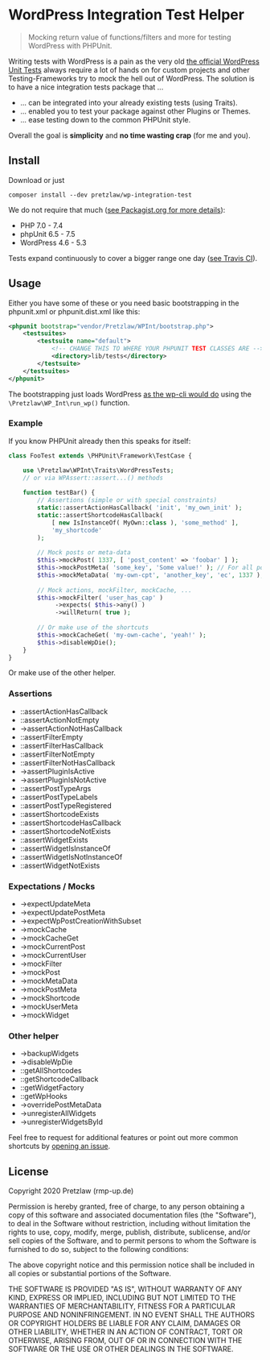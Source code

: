 # WordPress Integration Test Helper

> Mocking return value of functions/filters and more for testing WordPress with PHPUnit.

Writing tests with WordPress is a pain as the very old
[the official WordPress Unit Tests](https://make.wordpress.org/core/handbook/testing/automated-testing/phpunit/)
always require a lot of hands on for custom projects
and other Testing-Frameworks try to mock the hell out of WordPress.
The solution is to have a nice integration tests package that ...

- ... can be integrated into your already existing tests (using Traits).
- ... enabled you to test your package against other Plugins or Themes.
- ... ease testing down to the common PHPUnit style.

Overall the goal is **simplicity** and **no time wasting crap** (for me and you).

## Install

Download or just

    composer install --dev pretzlaw/wp-integration-test

We do not require that much
([see Packagist.org for more details](https://packagist.org/packages/pretzlaw/wp-integration-test)):

- PHP 7.0 - 7.4
- phpUnit 6.5 - 7.5
- WordPress 4.6 - 5.3

Tests expand continuously to cover a bigger range one day
([see Travis CI](https://travis-ci.org/pretzlaw/wp-integration-test)).


## Usage

Either you have some of these or you need basic bootstrapping
in the phpunit.xml or phpunit.dist.xml like this:

```xml
<phpunit bootstrap="vendor/Pretzlaw/WPInt/bootstrap.php">
	<testsuites>
		<testsuite name="default">
		    <!-- CHANGE THIS TO WHERE YOUR PHPUNIT TEST CLASSES ARE -->
			<directory>lib/tests</directory>
		</testsuite>
	</testsuites>
</phpunit>
```

The bootstrapping just loads WordPress
[as the wp-cli would do](https://github.com/wp-cli/wp-cli/blob/master/php/wp-cli.php)
using the `\Pretzlaw\WP_Int\run_wp()` function.


### Example

If you know PHPUnit already then this speaks for itself:

```php
class FooTest extends \PHPUnit\Framework\TestCase {

    use \Pretzlaw\WPInt\Traits\WordPressTests;
    // or via WPAssert::assert...() methods 
    
    function testBar() {
        // Assertions (simple or with special constraints)
        static::assertActionHasCallback( 'init', 'my_own_init' );
        static::assertShortcodeHasCallback(
            [ new IsInstanceOf( MyOwn::class ), 'some_method' ],
            'my_shortcode'
        );
        
        // Mock posts or meta-data
        $this->mockPost( 1337, [ 'post_content' => 'foobar' ] );
        $this->mockPostMeta( 'some_key', 'Some value!' ); // For all posts
        $this->mockMetaData( 'my-own-cpt', 'another_key', 'ec', 1337 ); // Just for ID 1337
        
        // Mock actions, mockFilter, mockCache, ...
        $this->mockFilter( 'user_has_cap' )
             ->expects( $this->any() )
             ->willReturn( true );
        
        // Or make use of the shortcuts
        $this->mockCacheGet( 'my-own-cache', 'yeah!' );
        $this->disableWpDie();
    }
}
```

Or make use of the other helper.

### Assertions

* ::assertActionHasCallback
* ::assertActionNotEmpty
* ->assertActionNotHasCallback
* ::assertFilterEmpty
* ::assertFilterHasCallback
* ::assertFilterNotEmpty
* ::assertFilterNotHasCallback
* ->assertPluginIsActive
* ->assertPluginIsNotActive
* ::assertPostTypeArgs
* ::assertPostTypeLabels
* ::assertPostTypeRegistered
* ::assertShortcodeExists
* ::assertShortcodeHasCallback
* ::assertShortcodeNotExists
* ::assertWidgetExists
* ::assertWidgetIsInstanceOf
* ::assertWidgetIsNotInstanceOf
* ::assertWidgetNotExists

### Expectations / Mocks

* ->expectUpdateMeta
* ->expectUpdatePostMeta
* ->expectWpPostCreationWithSubset
* ->mockCache
* ->mockCacheGet
* ->mockCurrentPost
* ->mockCurrentUser
* ->mockFilter
* ->mockPost
* ->mockMetaData
* ->mockPostMeta
* ->mockShortcode
* ->mockUserMeta
* ->mockWidget


### Other helper

* ->backupWidgets
* ->disableWpDie
* ::getAllShortcodes
* ::getShortcodeCallback
* ::getWidgetFactory
* ::getWpHooks
* ->overridePostMetaData
* ->unregisterAllWidgets
* ->unregisterWidgetsById

Feel free to request for additional features or point out more common shortcuts
by [opening an issue](https://github.com/pretzlaw/wp-integration-test/issues).


## License

Copyright 2020 Pretzlaw (rmp-up.de)

Permission is hereby granted, free of charge, to any person obtaining a copy of this software
and associated documentation files (the "Software"), to deal in the Software without restriction,
including without limitation the rights to use, copy, modify, merge, publish, distribute, sublicense,
and/or sell copies of the Software, and to permit persons to whom the Software is furnished to do so,
subject to the following conditions:

The above copyright notice and this permission notice shall be included in all copies
or substantial portions of the Software.

THE SOFTWARE IS PROVIDED "AS IS", WITHOUT WARRANTY OF ANY KIND, EXPRESS OR IMPLIED,
INCLUDING BUT NOT LIMITED TO THE WARRANTIES OF MERCHANTABILITY, FITNESS FOR A PARTICULAR PURPOSE
AND NONINFRINGEMENT.
IN NO EVENT SHALL THE AUTHORS OR COPYRIGHT HOLDERS BE LIABLE FOR ANY CLAIM, DAMAGES OR OTHER LIABILITY,
WHETHER IN AN ACTION OF CONTRACT, TORT OR OTHERWISE, ARISING FROM, OUT OF
OR IN CONNECTION WITH THE SOFTWARE OR THE USE OR OTHER DEALINGS IN THE SOFTWARE.
